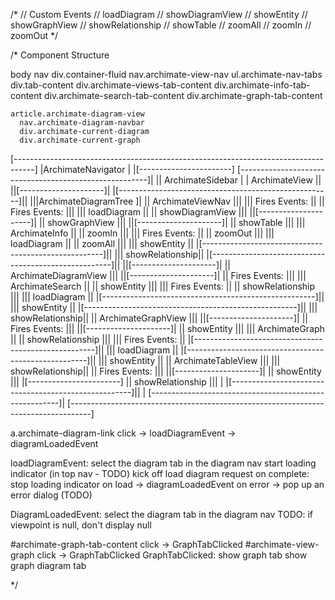 /*
// Custom Events
// loadDiagram
// showDiagramView
// showEntity
// showGraphView
// showRelationship
// showTable
// zoomAll
// zoomIn
// zoomOut
*/

/*
  Component Structure

body
  nav
  div.container-fluid
    nav.archimate-view-nav
      ul.archimate-nav-tabs
      div.tab-content
        div.archimate-views-tab-content
        div.archimate-info-tab-content
        div.archimate-search-tab-content 
        div.archimate-graph-tab-content

    article.archimate-diagram-view
      nav.archimate-diagram-navbar
      div.archimate-current-diagram
      div.archimate-current-graph

[-----------------------------------------------------------------------------------]
|ArchimateNavigator                                                                 |
|[-----------------------] [-------------------------------------------------------]|
|| ArchimateSidebar      | | ArchimateView                                         ||
||[---------------------]| |[-----------------------------------------------------]||
|||ArchimateDiagramTree ]| || ArchimateViewNav                                    |||
|||  Fires Events:      || ||       Fires Events:                                 |||
|||     loadDiagram     || ||         showDiagramView                             |||
||[---------------------]| ||         showGraphView                               |||
||[---------------------]| ||         showTable                                   |||
||| ArchimateInfo       || ||         zoomIn                                      |||
|||   Fires Events:     || ||         zoomOut                                     |||
|||     loadDiagram     || ||         zoomAll                                     |||
|||     showEntity      || |[-----------------------------------------------------]||
|||     showRelationship|| |[-----------------------------------------------------]||
||[---------------------]| || ArchimateDiagramView                                |||
||[---------------------]| ||      Fires Events:                                  |||
||| ArchimateSearch     || ||         showEntity                                  |||
|||   Fires Events:     || ||         showRelationship                            |||
|||     loadDiagram     || |[-----------------------------------------------------]||
|||     showEntity      || |[-----------------------------------------------------]||
|||     showRelationship|| || ArchimateGraphView                                  |||
||[---------------------]| ||      Fires Events:                                  |||
||[---------------------]| ||         showEntity                                  |||
||| ArchimateGraph      || ||         showRelationship                            |||
|||   Fires Events:     || |[-----------------------------------------------------]||
|||     loadDiagram     || |[-----------------------------------------------------]||
|||     showEntity      || || ArchimateTableView                                  |||
|||     showRelationship|| ||      Fires Events:                                  |||
||[---------------------]| ||          showEntity                                 |||
|[-----------------------] ||          showRelationship                           |||
|                          |[-----------------------------------------------------]||
|                          [-------------------------------------------------------]|
[-----------------------------------------------------------------------------------]

a.archimate-diagram-link click -> loadDiagramEvent -> diagramLoadedEvent

loadDiagramEvent:
  select the diagram tab in the diagram nav
  start loading indicator (in top nav - TODO)
  kick off load diagram request
  on complete:
    stop loading indicator
    on load -> diagramLoadedEvent
    on error -> pop up an error dialog (TODO)

DiagramLoadedEvent:
  select the diagram tab in the diagram nav
  TODO: if viewpoint is null, don't display null

#archimate-graph-tab-content click -> GraphTabClicked
#archimate-view-graph click -> GraphTabClicked
GraphTabClicked:
  show graph tab
  show graph diagram tab

*/

